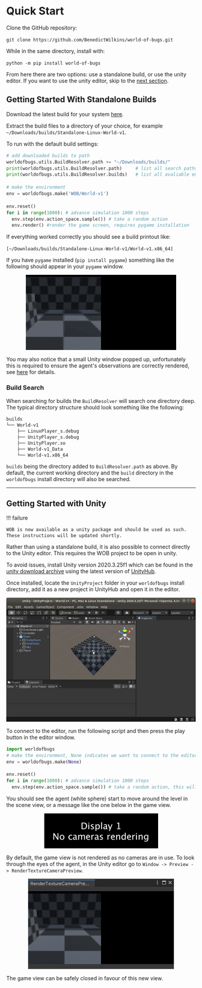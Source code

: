 # Quick Start

Clone the GitHub repository:

`git clone https://github.com/BenedictWilkins/world-of-bugs.git`

While in the same directory, install with:

  ```python -m pip install world-of-bugs```

From here there are two options: use a standalone build, or use the unity editor. If you want to use the unity editor, skip to the [next section](#getting-started-with-unity).

## Getting Started With Standalone Builds

Download the latest build for your system [here](https://github.com/BenedictWilkins/world-of-bugs/releases).

Extract the build files to a directory of your choice, for example `~/Downloads/builds/Standalone-Linux-World-v1`.

To run with the default build settings:

```python
# add downloaded builds to path
worldofbugs.utils.BuildResolver.path += "~/Downloads/builds/"
print(worldofbugs.utils.BuildResolver.path)     # list all search paths
print(worldofbugs.utils.BuildResolver.builds)   # list all avaliable environments

# make the environment
env = worldofbugs.make('WOB/World-v1')

env.reset()
for i in range(1000): # advance simulation 1000 steps
  env.step(env.action_space.sample()) # take a random action
  env.render() #render the game screen, requires pygame installation
```

If everything worked correctly you should see a build printout like:

`[~/Downloads/builds/Standalone-Linux-World-v1/World-v1.x86_64]`

If you have `pygame` installed (`pip install pygame`) something like the following should appear in your `pygame` window.

<img src="../imgs/pygame-example.gif" style="display:block; margin-left:auto; margin-right:auto; margin-bottom:1rem;">

You may also notice that a small Unity window popped up, unfortunately this is required to ensure the agent's observations are correctly rendered, see [here](https://answers.unity.com/questions/1672109/native-texture-pointer-returns-0-in-headless-build.html) for details.

### Build Search

When searching for builds the `BuildResolver` will search one directory deep. The typical directory structure should look something like the following:

```none
builds
└── World-v1
    ├── LinuxPlayer_s.debug
    ├── UnityPlayer_s.debug
    ├── UnityPlayer.so
    ├── World-v1_Data
    └── World-v1.x86_64
```
`builds` being the directory added to `BuildResolver.path` as above. By default, the current working directory and the `build` directory in the `worldofbugs` install directory will also be searched.

-----------

## Getting Started with Unity

!!! failure

    WOB is now available as a unity package and should be used as such. These instructions will be updated shortly.

Rather than using a standalone build, it is also possible to connect directly to the Unity editor. This requires the WOB project to be open in unity.

To avoid issues, install Unity version 2020.3.25f1 which can be found in the [unity download archive](https://unity3d.com/get-unity/download/archive) using the latest version of [UnityHub](https://unity3d.com/get-unity/download).

Once installed, locate the `UnityProject` folder in your `worldofbugs` install directory, add it as a new project in UnityHub and open it in the editor.

<img src="../imgs/UnityLanding.png" style="display:block; margin-left:auto; margin-right:auto; margin-bottom:1rem;">

To connect to the editor, run the following script and then press the play button in the editor window.

```python
import worldofbugs
# make the environment, None indicates we want to connect to the editor
env = worldofbugs.make(None)

env.reset()
for i in range(1000): # advance simulation 1000 steps
  env.step(env.action_space.sample()) # take a random action, this will happen in the editor
```

You should see the agent (white sphere) start to move around the level in the scene view, or a message like the one below in the game view.

<img src="../imgs/NoCamerasRendering.png" style="display:block; margin-left:auto; margin-right:auto; margin-bottom:1rem;">

By default, the game view is not rendered as no cameras are in use. To look through the eyes of the agent, in the Unity editor go to `Window -> Preview -> RenderTextureCameraPreview`.

<img src="../imgs/RenderTextureCameraPreview.png" style="display:block; margin-left:auto; margin-right:auto; margin-bottom:1rem;">

The game view can be safely closed in favour of this new view.
